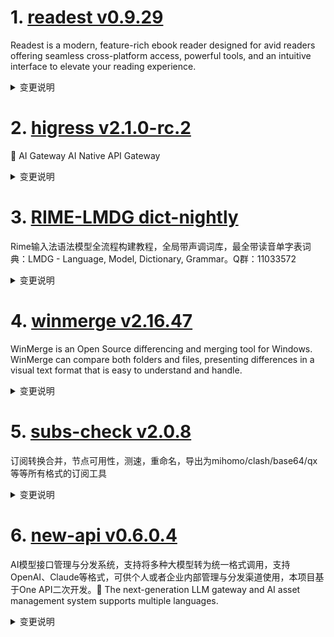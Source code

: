 
# 1. [readest v0.9.29](https://github.com/readest/readest/releases/tag/v0.9.29)  
Readest is a modern, feature-rich ebook reader designed for avid readers offering seamless cross-platform access, powerful tools, and an intuitive interface to elevate your reading experience.
<details>
<summary>变更说明</summary>

## Release Highlight
* Improved Login on Android without needing to rely on external Chrome browser
* Local large book files now load more efficiently on Android
* Balanced the load of online service between different types of users to keep things running smoothly for everyone

## What's Changed
* fix: soft keyboard in custom css textarea, closes  and closes  by @chrox in https://github.com/readest/readest/pull/766
* fix: only replace quote punctuations for vertical layout, closes  by @chrox in https://github.com/readest/readest/pull/767
* fix: store the filepath for transient import, closes  by @chrox in https://github.com/readest/readest/pull/768
* fix: head bar may hide login buttons in auth page by @chrox in https://github.com/readest/readest/pull/769
...  

</details>

# 2. [higress v2.1.0-rc.2](https://github.com/alibaba/higress/releases/tag/v2.1.0-rc.2)  
🤖 AI Gateway AI Native API Gateway
<details>
<summary>变更说明</summary>

## What's Changed
* fix: add match list and wasm mcp-server message pub in redis  by @Jing-ze in https://github.com/alibaba/higress/pull/1963
* fix: mcp server config map by @Jing-ze in https://github.com/alibaba/higress/pull/1969
* doc: add ai statistics metric doc by @cr7258 in https://github.com/alibaba/higress/pull/1889
* feat: add azure embedding to ai-cache by @Beatrueman in https://github.com/alibaba/higress/pull/1975
* docs: Add Azure OpenAI configuration instructions by @Beatrueman in https://github.com/alibaba/higress/pull/1976
* refactor mcp sdk by @johnlanni in https://github.com/alibaba/higress/pull/1977
* Add all in one mcp by @johnlanni in https://github.com/alibaba/higress/pull/1978
* fix inclusionRegexps not working by @hzhswyz in https://github.com/alibaba/higress/pull/1972
* fix: fix bug of mcp server proxy by @Jing-ze in https://github.com/alibaba/higress/pull/1981
...  

</details>

# 3. [RIME-LMDG dict-nightly](https://github.com/amzxyz/RIME-LMDG/releases/tag/dict-nightly)  
Rime输入法语法模型全流程构建教程，全局带声调词库，最全带读音单字表词典：LMDG - Language, Model, Dictionary, Grammar。Q群：11033572
<details>
<summary>变更说明</summary>

- `cn_dicts.zip`：最新的中文词库文件。
  

</details>

# 4. [winmerge v2.16.47](https://github.com/WinMerge/winmerge/releases/tag/v2.16.47)  
WinMerge is an Open Source differencing and merging tool for Windows. WinMerge can compare both folders and files, presenting differences in a visual text format that is easy to understand and handle.
<details>
<summary>变更说明</summary>

![GitHub Releases (by Release)](https://img.shields.io/github/downloads/WinMerge/winmerge/v2.16.47/total)

# WinMerge 2.16.47 Beta Release Notes

- [About This Release](#about-this-release)
- [What Is New in 2.16.47 beta?](#what-is-new-in-21647-beta)
- [Known issues](#known-issues)

March 2025

...  

</details>

# 5. [subs-check v2.0.8](https://github.com/beck-8/subs-check/releases/tag/v2.0.8)  
订阅转换合并，节点可用性，测速，重命名，导出为mihomo/clash/base64/qx等等所有格式的订阅工具
<details>
<summary>变更说明</summary>

## Changelog
* a9c7d8446fdcbb8b6ca7dcd75b13f4e4b7f4ee0a fix: 修复openai检查
* 7d476f10da27664f3770d6f68df9d61d03fd96d8 op: 流媒体检查不依赖重命名

  

</details>

# 6. [new-api v0.6.0.4](https://github.com/Calcium-Ion/new-api/releases/tag/v0.6.0.4)  
AI模型接口管理与分发系统，支持将多种大模型转为统一格式调用，支持OpenAI、Claude等格式，可供个人或者企业内部管理与分发渠道使用，本项目基于One API二次开发。🍥 The next-generation LLM gateway and AI asset management system supports multiple languages.
<details>
<summary>变更说明</summary>

## What's Changed
* fix: claude function calling type by @seefs001 in https://github.com/Calcium-Ion/new-api/pull/886
* ✨ feat: Update option handling in SystemSetting by @xifan2333 in https://github.com/Calcium-Ion/new-api/pull/916
* feat: Add Parameters Override by @JoeyLearnsToCode in https://github.com/Calcium-Ion/new-api/pull/914
* fix: fixed bug where target.id was null when clicking 'x' icon by @OrdinarySF in https://github.com/Calcium-Ion/new-api/pull/912
* docs: fix a typo by @Feiyuyu0503 in https://github.com/Calcium-Ion/new-api/pull/895
* 替换登录界面的 Linux.do OAuth 图标 by @wizcas in https://github.com/Calcium-Ion/new-api/pull/893

## New Contributors
* @xifan2333 made their first contribution in https://github.com/Calcium-Ion/new-api/pull/916
...  

</details>

